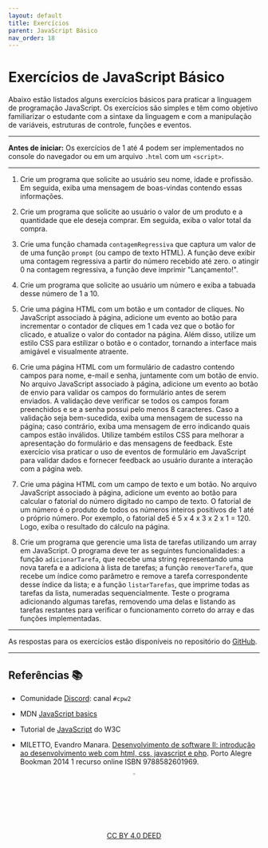 ```yaml
---
layout: default
title: Exercícios
parent: JavaScript Básico
nav_order: 18
---
```


# Exercícios de JavaScript Básico

Abaixo estão listados alguns exercícios básicos para praticar a linguagem de
programação JavaScript. Os exercícios são simples e têm como objetivo
familiarizar o estudante com a sintaxe da linguagem e com a manipulação de
variáveis, estruturas de controle, funções e eventos.

---
**Antes de iniciar:** Os exercícios de 1 até 4 podem ser implementados no
console do navegador ou em um arquivo `.html` com um `<script>`.

---

1. Crie um programa que solicite ao usuário seu nome, idade e profissão.
   Em seguida, exiba uma mensagem de boas-vindas contendo essas informações.

1. Crie um programa que solicite ao usuário o valor de um produto e a quantidade
   que ele deseja comprar. Em seguida, exiba o valor total da compra.

1. Crie uma função chamada `contagemRegressiva` que captura um valor de
   de uma função `prompt` (ou campo de texto HTML). A função deve exibir uma
   contagem regressiva a partir do número recebido até zero. o atingir 0 na
   contagem regressiva, a função deve imprimir "Lançamento!".

1. Crie um programa que solicite ao usuário um número e exiba a tabuada desse
   número de 1 a 10.

1. Crie uma página HTML com um botão e um contador de cliques. No JavaScript
   associado à página, adicione um evento ao botão para incrementar o contador
   de cliques em 1 cada vez que o botão for clicado, e atualize o valor do
   contador na página. Além disso, utilize um estilo CSS para estilizar o botão
   e o contador, tornando a interface mais amigável e visualmente atraente.

1. Crie uma página HTML com um formulário de cadastro contendo campos para nome,
   e-mail e senha, juntamente com um botão de envio. No arquivo
   JavaScript associado à página, adicione um evento ao botão de envio para
   validar os campos do formulário antes de serem enviados. A validação deve
   verificar se todos os campos foram preenchidos e se a senha possui pelo
   menos 8 caracteres. Caso a validação seja bem-sucedida, exiba uma mensagem
   de sucesso na página; caso contrário, exiba uma mensagem de erro indicando
   quais campos estão inválidos. Utilize também estilos CSS para melhorar a
   apresentação do formulário e das mensagens de feedback. Este exercício visa
   praticar o uso de eventos de formulário em JavaScript para validar dados e
   fornecer feedback ao usuário durante a interação com a página web.

1. Crie uma página HTML com um campo de texto e um botão. No arquivo JavaScript
   associado à página, adicione um evento ao botão para calcular o fatorial do
   número digitado no campo de texto. O fatorial de um número é o produto de
   todos os números inteiros positivos de 1 até o próprio número. Por exemplo,
   o fatorial de5 é 5 x 4 x 3 x 2 x 1 = 120. Logo, exiba o resultado do cálculo
   na página.

1. Crie um programa que gerencie uma lista de tarefas utilizando um array em
   JavaScript. O programa deve ter as seguintes funcionalidades: a função
   `adicionarTarefa`, que recebe uma string representando uma nova tarefa e a
   adiciona à lista de tarefas; a função `removerTarefa`, que recebe um índice
   como parâmetro e remove a tarefa correspondente desse índice da lista; e a
   função `listarTarefas`, que imprime todas as tarefas da lista,
   numeradas sequencialmente. Teste o programa adicionando algumas tarefas,
   removendo uma delas e listando as tarefas restantes para verificar o
   funcionamento correto do array e das funções implementadas.


---

As respostas para os exercícios estão disponíveis no repositório do
[GitHub](https://github.com/rodrigoprestesmachado/cpw2/tree/dev/exemplos/exercicios/basicos/src).

---

## Referências 📚

* Comunidade [Discord](https://discord.com/invite/C29cqvm): canal `#cpw2`

* MDN [JavaScript basics](https://developer.mozilla.org/en-US/docs/Learn/Getting_started_with_the_web/JavaScript_basics)

* Tutorial de [JavaScript](http://www.w3schools.com/js) do W3C

* MILETTO, Evandro Manara. [Desenvolvimento de software II: introdução ao desenvolvimento web com html, css, javascript e php](https://biblioteca.ifrs.edu.br/pergamum_ifrs/biblioteca_s/acesso_login.php?cod_acervo_acessibilidade=5020682&acesso=aHR0cHM6Ly9pbnRlZ3JhZGEubWluaGFiaWJsaW90ZWNhLmNvbS5ici9ib29rcy85Nzg4NTgyNjAxOTY5&label=acesso%20restrito). Porto Alegre Bookman 2014 1 recurso online
ISBN 9788582601969.

<center>
    <a href="https://rpmhub.dev" target="blanck">
        <img src="../imgs/logo.png" alt="Rodrigo Prestes Machado" width="3%"
        height="3%" border=0 style="border:0; text-decoration:none;
        outline:none">
    </a>
    <br/>
    <a rel="license" href="http://creativecommons.org/licenses/by/4.0/">
        CC BY 4.0 DEED
    </a>
</center>